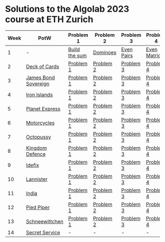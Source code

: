 # Solutions to the Algolab 2023 course at ETH Zurich


| Week | PotW | Problem 1 | Problem 2 | Problem 3 | Problem 4 |
|------|------|-----------|-----------|-----------|-----------|
| 1    | - | [Build the sum](./week01/buildthesum) | [Dominoes](./week01/dominoes) | [Even Pairs](./week01/evenpairs) | [Even Matrices](./week01/evenmatrices) |
| 2    | [Deck of Cards](./potw/w2-deckofcards) | [Problem 1](./week02/problem1.md) | [Problem 2](./week02/problem2.md) | [Problem 3](./week02/problem3.md) | [Problem 4](./week02/problem4.md) |
| 3    | [James Bond Sovereign](./potw/w3-jamesbondsovereign) | [Problem 1](./week03/problem1.md) | [Problem 2](./week03/problem2.md) | [Problem 3](./week03/problem3.md) | [Problem 4](./week03/problem4.md) |
| 4    | [Iron Islands](./potw/w4-ironislands) | [Problem 1](./week04/problem1.md) | [Problem 2](./week04/problem2.md) | [Problem 3](./week04/problem3.md) | [Problem 4](./week04/problem4.md) |
| 5    | [Planet Express](./potw/w5-planetexpress) | [Problem 1](./week05/problem1.md) | [Problem 2](./week05/problem2.md) | [Problem 3](./week05/problem3.md) | [Problem 4](./week05/problem4.md) |
| 6    | [Motorcycles](./potw/w6-motorcycles) | [Problem 1](./week06/problem1.md) | [Problem 2](./week06/problem2.md) | [Problem 3](./week06/problem3.md) | [Problem 4](./week06/problem4.md) |
| 7    | [Octopussy](./potw/w7-octopussy) | [Problem 1](./week07/problem1.md) | [Problem 2](./week07/problem2.md) | [Problem 3](./week07/problem3.md) | [Problem 4](./week07/problem4.md) |
| 8    | [Kingdom Defence](./potw/w8-kingdomdefence) | [Problem 1](./week08/problem1.md) | [Problem 2](./week08/problem2.md) | [Problem 3](./week08/problem3.md) | [Problem 4](./week08/problem4.md) |
| 9    | [Idefix](./potw/w9-idefix) | [Problem 1](./week09/problem1.md) | [Problem 2](./week09/problem2.md) | [Problem 3](./week09/problem3.md) | [Problem 4](./week09/problem4.md) |
| 10   | [Lannister](./potw/w10-lannister) | [Problem 1](./week10/problem1.md) | [Problem 2](./week10/problem2.md) | [Problem 3](./week10/problem3.md) | [Problem 4](./week10/problem4.md) |
| 11   | [India](./potw/w11-india) | [Problem 1](./week11/problem1.md) | [Problem 2](./week11/problem2.md) | [Problem 3](./week11/problem3.md) | [Problem 4](./week11/problem4.md) |
| 12   | [Pied Piper](./potw/w12-piedpiper) | [Problem 1](./week12/problem1.md) | [Problem 2](./week12/problem2.md) | [Problem 3](./week12/problem3.md) | [Problem 4](./week12/problem4.md) |
| 13   | [Schneewittchen](./potw/w13-schneewittchen) | [Problem 1](./week13/problem1.md) | [Problem 2](./week13/problem2.md) | [Problem 3](./week13/problem3.md) | [Problem 4](./week13/problem4.md) |
| 14   | [Secret Service](./potw/w14-secretservice) | - | - | - | - |
